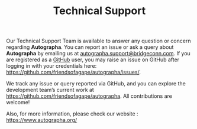 ﻿---
id: p0-4-techncl-support
title: Technical Support
sidebar_label: Technical Support
---

Our Technical Support Team is available to answer any question or concern regarding **Autographa**. You can report an issue or ask a query about **Autographa** by emailing us at [autographa.support@bridgeconn.com](mailto:autographa.support@bridgeconn.com). If you are registered as a [GitHub](https://github.com/) user, you may raise an issue on GitHub after logging in with your credentials here: https://github.com/friendsofagape/autographa/issues/. 

We track any issue or query reported via GitHub, and you can explore the development team’s current work at https://github.com/friendsofagape/autographa. All contributions are welcome!

Also, for more information, please check our website : https://www.autographa.org/ 










